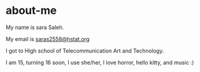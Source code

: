 # about-me
My name is sara Saleh.

My email is saras2558@hstat.org

I got to High school of Telecommunication Art and Technology. 

I am 15, turning 16 soon, I use she/her, I love horror, hello kitty, and music :)  